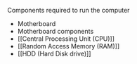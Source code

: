 Components required to run the computer
- Motherboard
- Motherboard components
- [[Central Processing Unit (CPU)]]
- [[Random Access Memory (RAM)]]
- [[HDD (Hard Disk drive)]]